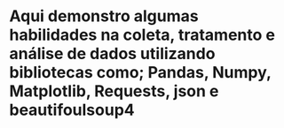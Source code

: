 # Aqui demonstro algumas habilidades na coleta, tratamento e análise de dados utilizando bibliotecas como; Pandas, Numpy, Matplotlib, Requests, json e  beautifoulsoup4

